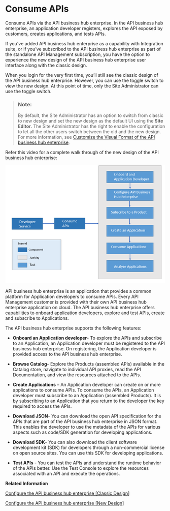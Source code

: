 <!-- loioea561e424f6e44aa985fceedf7fabee7 -->

# Consume APIs

Consume APIs via the API business hub enterprise. In the API business hub enterprise, an application developer registers, explores the API exposed by customers, creates applications, and tests APIs.

If you've added API business hub enterprise as a capability with Integration suite, or if you’ve subscribed to the API business hub enterprise as part of the standalone API Management subscription, you have the option to experience the new design of the API business hub enterprise user interface along with the classic design.

When you login for the very first time, you’ll still see the classic design of the API business hub enterprise. However, you can use the toggle switch to view the new design. At this point of time, only the Site Administrator can use the toggle switch.

> ### Note:  
> By default, the Site Administrator has an option to switch from classic to new design and set the new design as the default UI using the **Site Editor.** The Site Administrator has the right to enable the configuration to let all the other users switch between the old and the new design. For more information, see [Customize the Visual Format of the API business hub enterprise](customize-the-visual-format-of-the-api-business-hub-enterprise-2eacd52.md).

Refer this video for a complete walk through of the new design of the API business hub enterprise:



![](images/ABHE_Block_509b298.png)

API business hub enterprise is an application that provides a common platform for Application developers to consume APIs. Every API Management customer is provided with their own API business hub enterprise application on cloud. The API business hub enterprise offers capabilities to onboard application developers, explore and test APIs, create and subscribe to Applications.

The API business hub enterprise supports the following features:

-   **Onboard an Application developer**- To explore the APIs and subscribe to an Application, an Application developer must be registered to the API business hub enterprise. On registering, the Application developer is provided access to the API business hub enterprise.
-   **Browse Catalog**- Explore the Products \(assembled APIs\) available in the Catalog store, navigate to individual API proxies, read the API Documentation, and view the resources attached to the APIs.
-   **Create Applications** – An Application developer can create on or more applications to consume APIs. To consume the APIs, an Application developer must subscribe to an Application \(assembled Products\). It is by subscribing to an Application that you return to the developer the key required to access the APIs.
-   **Download JSON**- You can download the open API specification for the APIs that are part of the API business hub enterprise in JSON format. This enables the developer to use the metadata of the APIs for various aspects such as code/SDK generation for developing applications.

-   **Download SDK**- You can also download the client software development kit \(SDK\) for developers through a non-commercial license on open source sites. You can use this SDK for developing applications.

-   **Test APIs** - You can test the APIs and understand the runtime behavior of the APIs better. Use the Test Console to explore the resources associated with an API and execute the operations.

**Related Information**  


[Configure the API business hub enterprise \[Classic Design\]](configure-the-api-business-hub-enterprise-classic-design-7b71b16.md "You can configure the API business hub enterprise to personalize it for your organization.")

[Configure the API business hub enterprise \[New Design\]](configure-the-api-business-hub-enterprise-new-design-54b4607.md "You can configure the API business hub enterprise to personalize it for your organization.")

